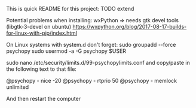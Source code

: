 This is quick README for this project: TODO extend

Potential problems when installing:
wxPython => needs gtk devel tools (libgtk-3-devel on ubuntu)
https://wxpython.org/blog/2017-08-17-builds-for-linux-with-pip/index.html

On Linux systems with system.d don't forget:
sudo groupadd --force psychopy
sudo usermod -a -G psychopy $USER

sudo nano /etc/security/limits.d/99-psychopylimits.conf and copy/paste in the following text to that file:

@psychopy   -  nice       -20
@psychopy   -  rtprio     50
@psychopy   -  memlock    unlimited

And then restart the computer

